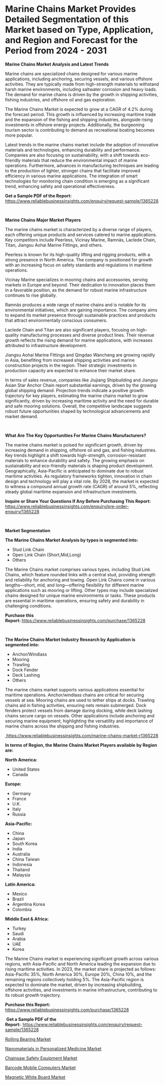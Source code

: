 <p><h1>Marine Chains Market Provides Detailed Segmentation of this Market based on Type, Application, and Region and Forecast for the Period from 2024 - 2031</h1></p><p><strong>Marine Chains Market Analysis and Latest Trends</strong></p>
<p><p>Marine chains are specialized chains designed for various marine applications, including anchoring, securing vessels, and various offshore activities. They are typically made from high-strength materials to withstand harsh marine environments, including saltwater corrosion and heavy loads. The demand for marine chains is driven by the growth in shipping activities, fishing industries, and offshore oil and gas exploration.</p><p>The Marine Chains Market is expected to grow at a CAGR of 4.2% during the forecast period. This growth is influenced by increasing maritime trade and the expansion of the fishing and shipping industries, alongside rising investments in offshore energy projects. Additionally, the burgeoning tourism sector is contributing to demand as recreational boating becomes more popular.</p><p>Latest trends in the marine chains market include the adoption of innovative materials and technologies, enhancing durability and performance. Companies are also focusing on sustainability, with a shift towards eco-friendly materials that reduce the environmental impact of marine operations. Furthermore, advances in manufacturing techniques are leading to the production of lighter, stronger chains that facilitate improved efficiency in various marine applications. The integration of smart technologies for monitoring chain condition is emerging as a significant trend, enhancing safety and operational effectiveness.</p></p>
<p><strong>Get a Sample PDF of the Report:&nbsp;</strong> <a href="https://www.reliablebusinessinsights.com/enquiry/request-sample/1365228?utm_campaign=57&utm_medium=2&utm_source=Github&utm_content=ia&utm_term=26122024&utm_id=marine-chains">https://www.reliablebusinessinsights.com/enquiry/request-sample/1365228</a></p>
<p>&nbsp;</p>
<p><strong>Marine Chains Major Market Players</strong></p>
<p><p>The marine chains market is characterized by a diverse range of players, each offering unique products and services catered to marine applications. Key competitors include Peerless, Vicinay Marine, Ramnäs, Laclede Chain, Titan, Jiangsu Aohai Marine Fittings, and others.</p><p>Peerless is known for its high-quality lifting and rigging products, with a strong presence in North America. The company is positioned for growth with an increasing focus on safety standards and regulations in maritime operations.</p><p>Vicinay Marine specializes in mooring chains and accessories, serving markets in Europe and beyond. Their dedication to innovation places them in a favorable position, as the demand for robust marine infrastructure continues to rise globally.</p><p>Ramnäs produces a wide range of marine chains and is notable for its environmental initiatives, which are gaining importance. The company aims to expand its market presence through sustainable practices and products that attract environmentally conscious consumers.</p><p>Laclede Chain and Titan are also significant players, focusing on high-quality manufacturing processes and diverse product lines. Their revenue growth reflects the rising demand for marine applications, with increases attributed to infrastructure development.</p><p>Jiangsu Aohai Marine Fittings and Qingdao Wancheng are growing rapidly in Asia, benefiting from increased shipping activities and marine construction projects in the region. Their strategic investments in production capacity are expected to enhance their market share.</p><p>In terms of sales revenue, companies like Jiujiang Shipbuilding and Jiangsu Asian Star Anchor Chain report substantial earnings, driven by the growing global shipping demand. Projection trends indicate a positive growth trajectory for key players, estimating the marine chains market to grow significantly, driven by increasing maritime activity and the need for durable and safe mooring solutions. Overall, the competitive landscape suggests robust future opportunities shaped by technological advancements and market demand.</p></p>
<p>&nbsp;</p>
<p><strong>What Are The Key Opportunities For Marine Chains Manufacturers?</strong></p>
<p><p>The marine chains market is poised for significant growth, driven by increasing demand in shipping, offshore oil and gas, and fishing industries. Key trends highlight a shift towards high-strength, corrosion-resistant materials to enhance durability and safety. The growing emphasis on sustainability and eco-friendly materials is shaping product development. Geographically, Asia-Pacific is anticipated to dominate due to robust maritime activities. As regulatory frameworks tighten, innovation in chain design and technology will play a vital role. By 2028, the market is expected to witness a compound annual growth rate (CAGR) of around 5%, reflecting steady global maritime expansion and infrastructure investments.</p></p>
<p><strong>Inquire or Share Your Questions If Any Before Purchasing This Report:</strong> <a href="https://www.reliablebusinessinsights.com/enquiry/pre-order-enquiry/1365228?utm_campaign=57&utm_medium=2&utm_source=Github&utm_content=ia&utm_term=26122024&utm_id=marine-chains">https://www.reliablebusinessinsights.com/enquiry/pre-order-enquiry/1365228</a></p>
<p>&nbsp;</p>
<p><strong>Market Segmentation</strong></p>
<p><strong>The Marine Chains Market Analysis by types is segmented into:</strong></p>
<p><ul><li>Stud Link Chain</li><li>Open Link Chain (Short,Mid,Long)</li><li>Others</li></ul></p>
<p><p>The Marine Chains market comprises various types, including Stud Link Chains, which feature rounded links with a central stud, providing strength and reliability for anchoring and towing. Open Link Chains come in various lengths—short, mid, and long—offering flexibility for different marine applications such as mooring or lifting. Other types may include specialized chains designed for unique marine environments or tasks. These products are essential in maritime operations, ensuring safety and durability in challenging conditions.</p></p>
<p><strong>Purchase this Report:&nbsp;</strong><a href="https://www.reliablebusinessinsights.com/purchase/1365228?utm_campaign=57&utm_medium=2&utm_source=Github&utm_content=ia&utm_term=26122024&utm_id=marine-chains">https://www.reliablebusinessinsights.com/purchase/1365228</a></p>
<p>&nbsp;</p>
<p><strong>The Marine Chains Market Industry Research by Application is segmented into:</strong></p>
<p><ul><li>Anchor/Windlass</li><li>Mooring</li><li>Trawling</li><li>Dock Fender</li><li>Deck Lashing</li><li>Others</li></ul></p>
<p><p>The marine chains market supports various applications essential for maritime operations. Anchor/windlass chains are critical for securing vessels at sea. Mooring chains are used to tether ships at docks. Trawling chains aid in fishing activities, ensuring nets remain submerged. Dock fenders protect vessels from damage during docking, while deck lashing chains secure cargo on vessels. Other applications include anchoring and securing marine equipment, highlighting the versatility and importance of marine chains across the shipping and fishing industries.</p></p>
<p><a href="https://www.reliablebusinessinsights.com/marine-chains-market-r1365228?utm_campaign=57&utm_medium=2&utm_source=Github&utm_content=ia&utm_term=26122024&utm_id=marine-chains">&nbsp;https://www.reliablebusinessinsights.com/marine-chains-market-r1365228</a></p>
<p><strong>In terms of Region, the Marine Chains Market Players available by Region are:</strong></p>
<p>
    <p> <strong> North America: </strong>
        <ul>
            <li>United States</li>
            <li>Canada</li>
        </ul>
        </p> 
    <p> <strong> Europe: </strong>
        <ul>
            <li>Germany</li>
            <li>France</li>
            <li>U.K.</li>
            <li>Italy</li>
            <li>Russia</li>
        </ul>
        </p> 
    <p> <strong> Asia-Pacific: </strong>
        <ul>
            <li>China</li>
            <li>Japan</li>
            <li>South Korea</li>
            <li>India</li>
            <li>Australia</li>
            <li>China Taiwan</li>
            <li>Indonesia</li>
            <li>Thailand</li>
            <li>Malaysia</li>
        </ul>
        </p> 
    <p> <strong> Latin America: </strong>
        <ul>
            <li>Mexico</li>
            <li>Brazil</li>
            <li>Argentina Korea</li>
            <li>Colombia</li>
        </ul>
        </p> 
    <p> <strong> Middle East & Africa: </strong>
        <ul>
            <li>Turkey</li>
            <li>Saudi</li>
            <li>Arabia</li>
            <li>UAE</li>
            <li>Korea</li>
        </ul>
    </p>
    </p>
<p><p>The Marine Chains market is experiencing significant growth across various regions, with Asia-Pacific and North America leading the expansion due to rising maritime activities. In 2023, the market share is projected as follows: Asia-Pacific 35%, North America 30%, Europe 20%, China 10%, and the remaining regions collectively holding 5%. The Asia-Pacific region is expected to dominate the market, driven by increasing shipbuilding, offshore activities, and investments in marine infrastructure, contributing to its robust growth trajectory.</p></p>
<p><strong>Purchase this Report: </strong><a href="https://www.reliablebusinessinsights.com/purchase/1365228?utm_campaign=57&utm_medium=2&utm_source=Github&utm_content=ia&utm_term=26122024&utm_id=marine-chains">https://www.reliablebusinessinsights.com/purchase/1365228</a></p>
<p>&nbsp;<strong>Get a Sample PDF of the Report:&nbsp;&nbsp;</strong><a href="https://www.reliablebusinessinsights.com/enquiry/request-sample/1365228?utm_campaign=57&utm_medium=2&utm_source=Github&utm_content=ia&utm_term=26122024&utm_id=marine-chains">https://www.reliablebusinessinsights.com/enquiry/request-sample/1365228</a></p>
<p><strong></strong></p>
<p><p><a href="https://www.linkedin.com/pulse/rolling-bearing-market-forecast-2024-2031-expected-expand-64-ziy7f?utm_campaign=57&utm_medium=2&utm_source=Github&utm_content=ia&utm_term=26122024&utm_id=marine-chains">Rolling Bearing Market</a></p><p><a href="https://github.com/chungwimbu4/Market-Research-Report-List-1/blob/main/nanomaterials-in-personalized-medicine-market.md?utm_campaign=57&utm_medium=2&utm_source=Github&utm_content=ia&utm_term=26122024&utm_id=marine-chains">Nanomaterials in Personalized Medicine Market</a></p><p><a href="https://www.linkedin.com/pulse/rising-demand-chainsaw-safety-equipment-market-influencing-size-pezdc?utm_campaign=57&utm_medium=2&utm_source=Github&utm_content=ia&utm_term=26122024&utm_id=marine-chains">Chainsaw Safety Equipment Market</a></p><p><a href="https://github.com/ilonaenterline65/Market-Research-Report-List-1/blob/main/barcode-mobile-computers-market.md?utm_campaign=57&utm_medium=2&utm_source=Github&utm_content=ia&utm_term=26122024&utm_id=marine-chains">Barcode Mobile Computers Market</a></p><p><a href="https://www.linkedin.com/pulse/magnetic-white-board-industry-market-analysis-evaluating-size-g16vf?utm_campaign=57&utm_medium=2&utm_source=Github&utm_content=ia&utm_term=26122024&utm_id=marine-chains">Magnetic White Board Market</a></p></p>